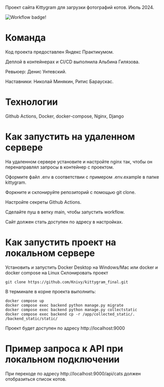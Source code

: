 Проект сайта Kittygram для загрузки фотографий котов. Июль 2024.

![Workflow badge!](https://github.com/Knivy/kittygram_final/actions/workflows/main.yml/badge.svg)

# Команда

Код проекта предоставлен Яндекс Практикумом. 

Деплой в контейнерах и CI/CD выполнила Альбина Гилязова. 

Ревьюер: Денис Унтевский.

Наставники: Николай Минякин, Ритис Бараускас.

# Технологии

Github Actions, Docker, docker-compose, Nginx, Django

# Как запустить на удаленном сервере

На удаленном сервере установите и настройте nginx так, чтобы он перенаправлял запросы в контейнер с проектом. 

Оформите файл .env в соответствии с примером .env.example в папке kittygram.

Форкните и склонируйте репозиторий с помощью git clone. 

Настройте секреты Github Actions.

Сделайте пуш в ветку main, чтобы запустить workflow. 

Сайт должен стать доступен по адресу в настройках.

# Как запустить проект на локальном сервере

Установить и запустить Docker Desktop на Windows/Mac или docker и docker compose на Linux
Склонировать проект
```
git clone https://github.com/Knivy/kittygram_final.git
```

В терминале в корне проекта выполнить:

```
docker compose up
docker compose exec backend python manage.py migrate
docker compose exec backend python manage.py collectstatic
docker compose exec backend cp -r /app/collected_static/. /backend_static/static/  
```

Проект будет доступен по адресу http://localhost:9000

# Пример запроса к API при локальном подключении

При переходе по адресу http://localhost:9000/api/cats должен отобразиться список котов.
